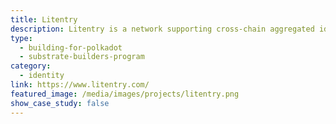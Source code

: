 ```yaml
---
title: Litentry
description: Litentry is a network supporting cross-chain aggregated identities. They are building whole ecosystem tools for future identities and data.
type:
  - building-for-polkadot
  - substrate-builders-program
category:
  - identity
link: https://www.litentry.com/
featured_image: /media/images/projects/litentry.png
show_case_study: false
---
```

